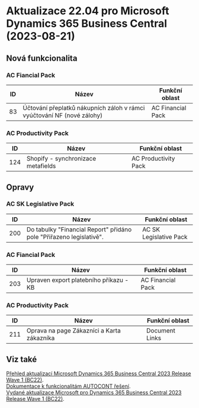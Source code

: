 ﻿# Aktualizace 22.04 pro Microsoft Dynamics 365 Business Central (2023-08-21)

## Nová funkcionalita

### AC Fiancial Pack

| ID | Název | Funkční oblast|
| --------- | --------- | --------- |
|83|Účtování přeplatků nákupních záloh v rámci vyúčtování NF (nové zálohy)|AC Financial Pack|

### AC Productivity Pack

| ID | Název | Funkční oblast|
| --------- | --------- | --------- |
|124|Shopify - synchronizace metafields|AC Productivity Pack|

## Opravy

### AC SK Legislative Pack

| ID | Název | Funkční oblast|
| --------- | --------- | --------- |
|200|Do tabulky "Financial Report" přidáno pole "Přiřazeno legislativě". |AC SK Legislative Pack|

### AC Fiancial Pack

| ID | Název | Funkční oblast|
| --------- | --------- | --------- |
|203|Upraven export platebního příkazu - KB|AC Financial Pack|

### AC Productivity Pack

| ID | Název | Funkční oblast|
| --------- | --------- | --------- |
|211|Oprava na page Zákazníci a Karta zákazníka|Document Links|

## Viz také 

[Přehled aktualizací Microsoft Dynamics 365 Business Central 2023 Release Wave 1 (BC22)](Updates-bc22.md).  
[Dokumentace k funkcionalitám AUTOCONT řešení](https://muj.autocont.cz/docs/cs-cz/dynamics365/business-central/AC-Solutions/ac-solutions.html).  
[Vydané aktualizace Microsoft pro Dynamics 365 Business Central 2023 Release Wave 1 (BC22)](https://support.microsoft.com/en-us/topic/released-updates-for-microsoft-dynamics-365-business-central-2023-release-wave-1-37e2d08e-6f61-4522-90ba-1cea59d8de51).  

